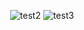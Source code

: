 <div align="center">

  ![test2](http://github-profile-summary-cards.vercel.app/api/cards/stats?username=ricardojoserf&theme=tokyonight)
  ![test3](http://github-profile-summary-cards.vercel.app/api/cards/most-commit-language?username=ricardojoserf&theme=tokyonight)

</div>
